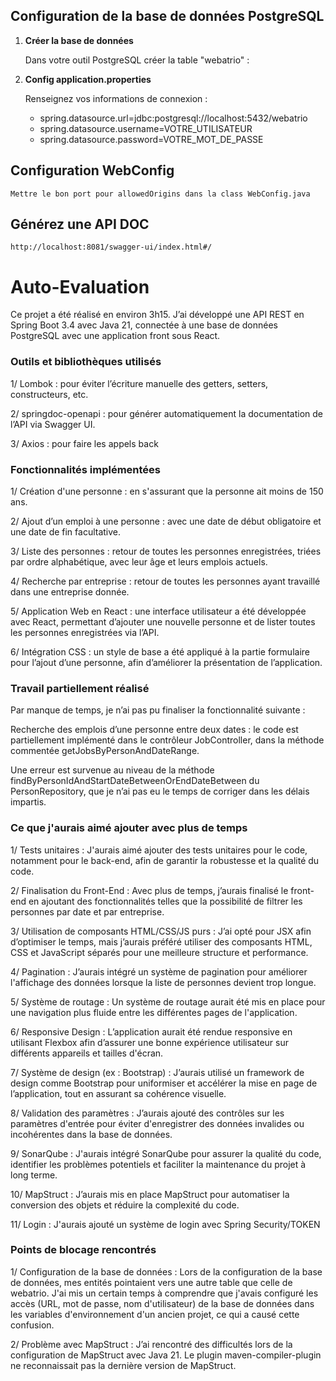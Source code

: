 ## Configuration de la base de données PostgreSQL

1. **Créer la base de données**

   Dans votre outil PostgreSQL créer la table "webatrio" :

2. **Config application.properties**

   Renseignez vos informations de connexion :
   * spring.datasource.url=jdbc:postgresql://localhost:5432/webatrio
   * spring.datasource.username=VOTRE_UTILISATEUR
   * spring.datasource.password=VOTRE_MOT_DE_PASSE


## Configuration WebConfig

    Mettre le bon port pour allowedOrigins dans la class WebConfig.java

## Générez une API DOC

    http://localhost:8081/swagger-ui/index.html#/


# Auto-Evaluation

Ce projet a été réalisé en environ 3h15. J’ai développé une API REST en Spring Boot 3.4 avec Java 21, connectée à une base de données PostgreSQL avec une application front sous React.

### Outils et bibliothèques utilisés
1/ Lombok : pour éviter l’écriture manuelle des getters, setters, constructeurs, etc.

2/ springdoc-openapi : pour générer automatiquement la documentation de l’API via Swagger UI.

3/ Axios : pour faire les appels back

### Fonctionnalités implémentées

1/ Création d'une personne : en s'assurant que la personne ait moins de 150 ans.

2/ Ajout d’un emploi à une personne : avec une date de début obligatoire et une date de fin facultative.

3/ Liste des personnes : retour de toutes les personnes enregistrées, triées par ordre alphabétique, avec leur âge et leurs emplois actuels.

4/ Recherche par entreprise : retour de toutes les personnes ayant travaillé dans une entreprise donnée.

5/ Application Web en React : une interface utilisateur a été développée avec React, permettant d’ajouter une nouvelle personne et de lister toutes les personnes enregistrées via l’API.

6/ Intégration CSS : un style de base a été appliqué à la partie formulaire pour l’ajout d’une personne, afin d’améliorer la présentation de l’application.

### Travail partiellement réalisé

Par manque de temps, je n’ai pas pu finaliser la fonctionnalité suivante :

Recherche des emplois d’une personne entre deux dates : le code est partiellement implémenté dans le contrôleur JobController, dans la méthode commentée getJobsByPersonAndDateRange.

Une erreur est survenue au niveau de la méthode findByPersonIdAndStartDateBetweenOrEndDateBetween du PersonRepository, que je n’ai pas eu le temps de corriger dans les délais impartis.

### Ce que j'aurais aimé ajouter avec plus de temps

1/ Tests unitaires : J'aurais aimé ajouter des tests unitaires pour le code, notamment pour le back-end, afin de garantir la robustesse et la qualité du code.

2/ Finalisation du Front-End : Avec plus de temps, j’aurais finalisé le front-end en ajoutant des fonctionnalités telles que la possibilité de filtrer les personnes par date et par entreprise.

3/ Utilisation de composants HTML/CSS/JS purs : J’ai opté pour JSX afin d’optimiser le temps, mais j’aurais préféré utiliser des composants HTML, CSS et JavaScript séparés pour une meilleure structure et performance.

4/ Pagination : J’aurais intégré un système de pagination pour améliorer l'affichage des données lorsque la liste de personnes devient trop longue.

5/ Système de routage : Un système de routage aurait été mis en place pour une navigation plus fluide entre les différentes pages de l'application.

6/ Responsive Design : L’application aurait été rendue responsive en utilisant Flexbox afin d’assurer une bonne expérience utilisateur sur différents appareils et tailles d'écran.

7/ Système de design (ex : Bootstrap) : J’aurais utilisé un framework de design comme Bootstrap pour uniformiser et accélérer la mise en page de l’application, tout en assurant sa cohérence visuelle.

8/ Validation des paramètres : J’aurais ajouté des contrôles sur les paramètres d'entrée pour éviter d'enregistrer des données invalides ou incohérentes dans la base de données.

9/ SonarQube : J'aurais intégré SonarQube pour assurer la qualité du code, identifier les problèmes potentiels et faciliter la maintenance du projet à long terme.

10/ MapStruct : J’aurais mis en place MapStruct pour automatiser la conversion des objets et réduire la complexité du code.

11/ Login : J'aurais ajouté un système de login avec Spring Security/TOKEN

### Points de blocage rencontrés 

1/ Configuration de la base de données : Lors de la configuration de la base de données, mes entités pointaient vers une autre table que celle de webatrio. J'ai mis un certain temps à comprendre que j'avais configuré les accès (URL, mot de passe, nom d'utilisateur) de la base de données dans les variables d'environnement d'un ancien projet, ce qui a causé cette confusion.

2/ Problème avec MapStruct : J’ai rencontré des difficultés lors de la configuration de MapStruct avec Java 21. Le plugin maven-compiler-plugin ne reconnaissait pas la dernière version de MapStruct.